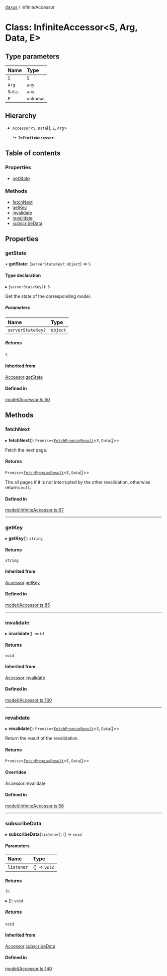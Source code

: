 [daxus](../README.md) / InfiniteAccessor

# Class: InfiniteAccessor<S, Arg, Data, E\>

## Type parameters

| Name | Type |
| :------ | :------ |
| `S` | `S` |
| `Arg` | `any` |
| `Data` | `any` |
| `E` | `unknown` |

## Hierarchy

- [`Accessor`](Accessor.md)<`S`, `Data`[], `E`, `Arg`\>

  ↳ **`InfiniteAccessor`**

## Table of contents

### Properties

- [getState](InfiniteAccessor.md#getstate)

### Methods

- [fetchNext](InfiniteAccessor.md#fetchnext)
- [getKey](InfiniteAccessor.md#getkey)
- [invalidate](InfiniteAccessor.md#invalidate)
- [revalidate](InfiniteAccessor.md#revalidate)
- [subscribeData](InfiniteAccessor.md#subscribedata)

## Properties

### getState

• **getState**: (`serverStateKey?`: `object`) => `S`

#### Type declaration

▸ (`serverStateKey?`): `S`

Get the state of the corresponding model.

##### Parameters

| Name | Type |
| :------ | :------ |
| `serverStateKey?` | `object` |

##### Returns

`S`

#### Inherited from

[Accessor](Accessor.md).[getState](Accessor.md#getstate)

#### Defined in

[model/Accessor.ts:50](https://github.com/jason89521/react-fetch/blob/6f430a6/src/lib/model/Accessor.ts#L50)

## Methods

### fetchNext

▸ **fetchNext**(): `Promise`<[`FetchPromiseResult`](../README.md#fetchpromiseresult)<`E`, `Data`[]\>\>

Fetch the next page.

#### Returns

`Promise`<[`FetchPromiseResult`](../README.md#fetchpromiseresult)<`E`, `Data`[]\>\>

The all pages if it is not interrupted by the other revalidation, otherwise returns `null`.

#### Defined in

[model/InfiniteAccessor.ts:67](https://github.com/jason89521/react-fetch/blob/6f430a6/src/lib/model/InfiniteAccessor.ts#L67)

___

### getKey

▸ **getKey**(): `string`

#### Returns

`string`

#### Inherited from

[Accessor](Accessor.md).[getKey](Accessor.md#getkey)

#### Defined in

[model/Accessor.ts:85](https://github.com/jason89521/react-fetch/blob/6f430a6/src/lib/model/Accessor.ts#L85)

___

### invalidate

▸ **invalidate**(): `void`

#### Returns

`void`

#### Inherited from

[Accessor](Accessor.md).[invalidate](Accessor.md#invalidate)

#### Defined in

[model/Accessor.ts:160](https://github.com/jason89521/react-fetch/blob/6f430a6/src/lib/model/Accessor.ts#L160)

___

### revalidate

▸ **revalidate**(): `Promise`<[`FetchPromiseResult`](../README.md#fetchpromiseresult)<`E`, `Data`[]\>\>

Return the result of the revalidation.

#### Returns

`Promise`<[`FetchPromiseResult`](../README.md#fetchpromiseresult)<`E`, `Data`[]\>\>

#### Overrides

Accessor.revalidate

#### Defined in

[model/InfiniteAccessor.ts:58](https://github.com/jason89521/react-fetch/blob/6f430a6/src/lib/model/InfiniteAccessor.ts#L58)

___

### subscribeData

▸ **subscribeData**(`listener`): () => `void`

#### Parameters

| Name | Type |
| :------ | :------ |
| `listener` | () => `void` |

#### Returns

`fn`

▸ (): `void`

##### Returns

`void`

#### Inherited from

[Accessor](Accessor.md).[subscribeData](Accessor.md#subscribedata)

#### Defined in

[model/Accessor.ts:140](https://github.com/jason89521/react-fetch/blob/6f430a6/src/lib/model/Accessor.ts#L140)
